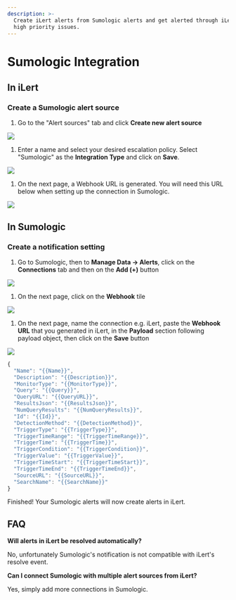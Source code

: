 ```yaml
---
description: >-
  Create iLert alerts from Sumologic alerts and get alerted through iLert for
  high priority issues.
---
```


# Sumologic Integration

## In iLert <a href="in-ilert" id="in-ilert"></a>

### Create a Sumologic alert source <a href="create-alert-source" id="create-alert-source"></a>

1. Go to the "Alert sources" tab and click **Create new alert source**

![](../.gitbook/assets/Screenshot\_16\_03\_21\__16\_37.png)

1. Enter a name and select your desired escalation policy. Select "Sumologic" as the **Integration Type** and click on **Save**.

![](../.gitbook/assets/Screenshot\_16\_03\_21\__16\_38.png)

1. On the next page, a Webhook URL is generated. You will need this URL below when setting up the connection in Sumologic.

![](../.gitbook/assets/Screenshot\_16\_03\_21\__16\_39.png)

## In Sumologic <a href="in-splunk" id="in-splunk"></a>

### Create a notification setting <a href="create-action-sequences" id="create-action-sequences"></a>

1. Go to Sumologic, then to **Manage Data -> Alerts**, click on the **Connections** tab and then on the **Add (+)** button

![](../.gitbook/assets/Screenshot\_16\_03\_21\__16\_42.png)

1. On the next page,  click on the **Webhook** tile

![](../.gitbook/assets/Screenshot\_16\_03\_21\__16\_44.png)

1. On the next page, name the connection e.g. iLert, paste the **Webhook URL** that you generated in iLert, in the **Payload** section following payload object, then click on the **Save** button

![](../.gitbook/assets/Screenshot\_16\_03\_21\__16\_47.png)

```javascript
{
  "Name": "{{Name}}",
  "Description": "{{Description}}",
  "MonitorType": "{{MonitorType}}",
  "Query": "{{Query}}",
  "QueryURL": "{{QueryURL}}",
  "ResultsJson": "{{ResultsJson}}",
  "NumQueryResults": "{{NumQueryResults}}",
  "Id": "{{Id}}",
  "DetectionMethod": "{{DetectionMethod}}",
  "TriggerType": "{{TriggerType}}",
  "TriggerTimeRange": "{{TriggerTimeRange}}",
  "TriggerTime": "{{TriggerTime}}",
  "TriggerCondition": "{{TriggerCondition}}",
  "TriggerValue": "{{TriggerValue}}",
  "TriggerTimeStart": "{{TriggerTimeStart}}",
  "TriggerTimeEnd": "{{TriggerTimeEnd}}",
  "SourceURL": "{{SourceURL}}",
  "SearchName": "{{SearchName}}"
}
```

Finished! Your Sumologic alerts will now create alerts in iLert.

## FAQ <a href="faq" id="faq"></a>

**Will alerts in iLert be resolved automatically?**

No, unfortunately Sumologic's notification is not compatible with iLert's resolve event.

**Can I connect Sumologic with multiple alert sources from iLert?**

Yes, simply add more connections in Sumologic.
